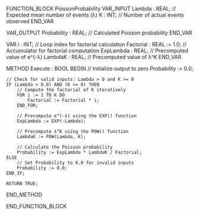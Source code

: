 FUNCTION_BLOCK PoissonProbability
VAR_INPUT
    Lambda : REAL; // Expected mean number of events (λ)
    K : INT;       // Number of actual events observed
END_VAR

VAR_OUTPUT
    Probability : REAL; // Calculated Poisson probability
END_VAR

VAR
    i : INT;          // Loop index for factorial calculation
    Factorial : REAL := 1.0; // Accumulator for factorial computation
    ExpLambda : REAL; // Precomputed value of e^(-λ)
    LambdaK : REAL;   // Precomputed value of λ^K
END_VAR

METHOD Execute : BOOL
BEGIN
    // Initialize output to zero
    Probability := 0.0;

    // Check for valid inputs: Lambda > 0 and K >= 0
    IF (Lambda > 0.0) AND (K >= 0) THEN
        // Compute the factorial of K iteratively
        FOR i := 1 TO K DO
            Factorial := Factorial * i;
        END_FOR;

        // Precompute e^(-λ) using the EXP() function
        ExpLambda := EXP(-Lambda);

        // Precompute λ^K using the POW() function
        LambdaK := POW(Lambda, K);

        // Calculate the Poisson probability
        Probability := ExpLambda * LambdaK / Factorial;
    ELSE
        // Set Probability to 0.0 for invalid inputs
        Probability := 0.0;
    END_IF;

    RETURN TRUE;
END_METHOD

END_FUNCTION_BLOCK

